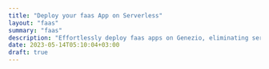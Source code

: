 ```yaml
---
title: "Deploy your faas App on Serverless"
layout: "faas"
summary: "faas"
description: "Effortlessly deploy faas apps on Genezio, eliminating server management. Enjoy seamless scaling, reduced costs, and increased flexibility with serverless."
date: 2023-05-14T05:10:04+03:00
draft: true
---
```

